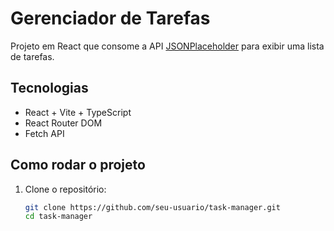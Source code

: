 # Gerenciador de Tarefas

Projeto em React que consome a API [JSONPlaceholder](https://jsonplaceholder.typicode.com/todos) para exibir uma lista de tarefas.

## Tecnologias
- React + Vite + TypeScript
- React Router DOM
- Fetch API

## Como rodar o projeto
1. Clone o repositório:
   ```bash
   git clone https://github.com/seu-usuario/task-manager.git
   cd task-manager
